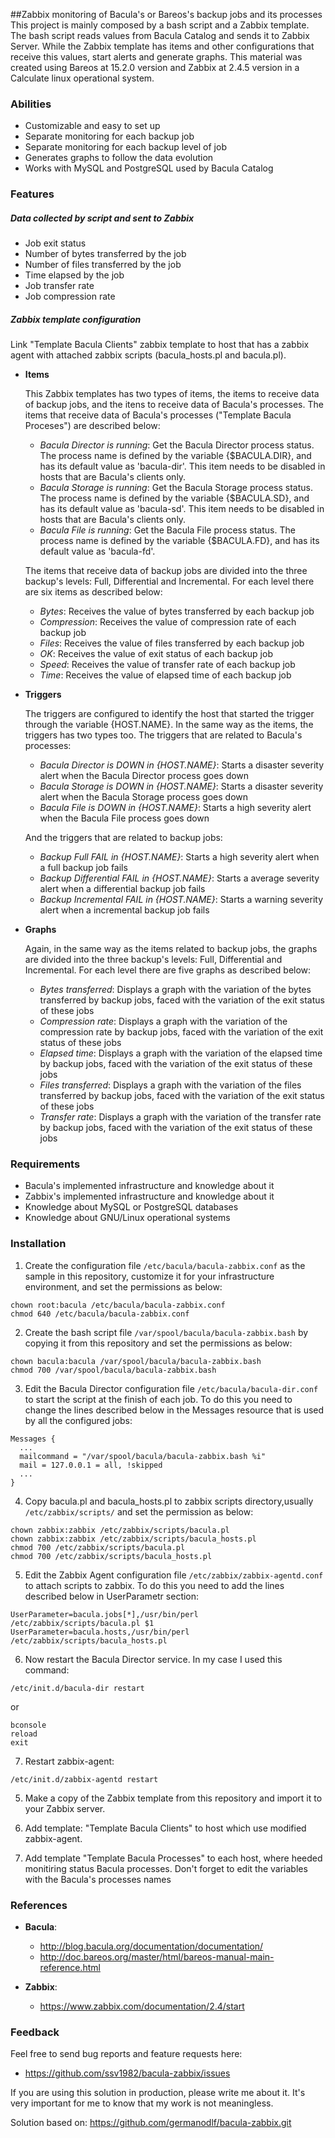 ##Zabbix monitoring of Bacula's or Bareos's backup jobs and its processes
This project is mainly composed by a bash script and a Zabbix template. The bash script reads values from Bacula Catalog and sends it to Zabbix Server. While the Zabbix template has items and other configurations that receive this values, start alerts and generate graphs. This material was created using Bareos at 15.2.0 version and Zabbix at 2.4.5 version in a Calculate linux operational system.

### Abilities

- Customizable and easy to set up
- Separate monitoring for each backup job
- Separate monitoring for each backup level of job
- Generates graphs to follow the data evolution
- Works with MySQL and PostgreSQL used by Bacula Catalog

### Features

##### Data collected by script and sent to Zabbix

- Job exit status
- Number of bytes transferred by the job
- Number of files transferred by the job
- Time elapsed by the job
- Job transfer rate
- Job compression rate

##### Zabbix template configuration

Link "Template Bacula Clients" zabbix template to host that has a zabbix agent with attached zabbix scripts (bacula_hosts.pl and bacula.pl).

- **Items**

  This Zabbix templates has two types of items, the items to receive data of backup jobs, and the itens to receive data of Bacula's processes. The items that receive data of Bacula's processes ("Template Bacula Proceses") are described below:
  
  - *Bacula Director is running*: Get the Bacula Director process status. The process name is defined by the variable {$BACULA.DIR}, and has its default value as 'bacula-dir'. This item needs to be disabled in hosts that are Bacula's clients only.
  - *Bacula Storage is running*: Get the Bacula Storage process status. The process name is defined by the variable {$BACULA.SD}, and has its default value as 'bacula-sd'. This item needs to be disabled in hosts that are Bacula's clients only.
  - *Bacula File is running*: Get the Bacula File process status. The process name is defined by the variable {$BACULA.FD}, and has its default value as 'bacula-fd'.

  The items that receive data of backup jobs are divided into the three backup's levels: Full, Differential and Incremental. For each level there are six items as described below:

  - *Bytes*: Receives the value of bytes transferred by each backup job
  - *Compression*: Receives the value of compression rate of each backup job
  - *Files*: Receives the value of files transferred by each backup job
  - *OK*: Receives the value of exit status of each backup job
  - *Speed*: Receives the value of transfer rate of each backup job
  - *Time*: Receives the value of elapsed time of each backup job

- **Triggers**

  The triggers are configured to identify the host that started the trigger through the variable {HOST.NAME}. In the same way as the items, the triggers has two types too. The triggers that are related to Bacula's processes:

  - *Bacula Director is DOWN in {HOST.NAME}*: Starts a disaster severity alert when the Bacula Director process goes down
  - *Bacula Storage is DOWN in {HOST.NAME}*: Starts a disaster severity alert when the Bacula Storage process goes down
  - *Bacula File is DOWN in {HOST.NAME}*: Starts a high severity alert when the Bacula File process goes down

  And the triggers that are related to backup jobs:

  - *Backup Full FAIL in {HOST.NAME}*: Starts a high severity alert when a full backup job fails
  - *Backup Differential FAIL in {HOST.NAME}*: Starts a average severity alert when a differential backup job fails
  - *Backup Incremental FAIL in {HOST.NAME}*: Starts a warning severity alert when a incremental backup job fails

- **Graphs**

  Again, in the same way as the items related to backup jobs, the graphs are divided into the three backup's levels: Full, Differential and Incremental. For each level there are five graphs as described below:

  - *Bytes transferred*: Displays a graph with the variation of the bytes transferred by backup jobs, faced with the variation of the exit status of these jobs
  - *Compression rate*: Displays a graph with the variation of the compression rate by backup jobs, faced with the variation of the exit status of these jobs
  - *Elapsed time*: Displays a graph with the variation of the elapsed time by backup jobs, faced with the variation of the exit status of these jobs
  - *Files transferred*: Displays a graph with the variation of the files transferred by backup jobs, faced with the variation of the exit status of these jobs
  - *Transfer rate*: Displays a graph with the variation of the transfer rate by backup jobs, faced with the variation of the exit status of these jobs

### Requirements

- Bacula's implemented infrastructure and knowledge about it
- Zabbix's implemented infrastructure and knowledge about it
- Knowledge about MySQL or PostgreSQL databases
- Knowledge about GNU/Linux operational systems

### Installation

1. Create the configuration file `/etc/bacula/bacula-zabbix.conf` as the sample in this repository, customize it for your infrastructure environment, and set the permissions as below:
  ```
  chown root:bacula /etc/bacula/bacula-zabbix.conf
  chmod 640 /etc/bacula/bacula-zabbix.conf
  ```

2. Create the bash script file `/var/spool/bacula/bacula-zabbix.bash` by copying it from this repository and set the permissions as below:
  ```
  chown bacula:bacula /var/spool/bacula/bacula-zabbix.bash
  chmod 700 /var/spool/bacula/bacula-zabbix.bash
  ```

3. Edit the Bacula Director configuration file `/etc/bacula/bacula-dir.conf` to start the script at the finish of each job. To do this you need to change the lines described below in the Messages resource that is used by all the configured jobs:
  ```
  Messages {
    ...
    mailcommand = "/var/spool/bacula/bacula-zabbix.bash %i"
    mail = 127.0.0.1 = all, !skipped
    ...
  }
  ```
4. Copy bacula.pl and bacula_hosts.pl to zabbix scripts directory,usually `/etc/zabbix/scripts/`  and set the permission as below:
  ```
  chown zabbix:zabbix /etc/zabbix/scripts/bacula.pl
  chown zabbix:zabbix /etc/zabbix/scripts/bacula_hosts.pl
  chmod 700 /etc/zabbix/scripts/bacula.pl
  chmod 700 /etc/zabbix/scripts/bacula_hosts.pl
  ```
5. Edit the Zabbix Agent configuration file `/etc/zabbix/zabbix-agentd.conf` to attach scripts to zabbix. To do this you need to add the lines described below in UserParametr section:
  ```
  UserParameter=bacula.jobs[*],/usr/bin/perl /etc/zabbix/scripts/bacula.pl $1                                                                                                                                                                  
  UserParameter=bacula.hosts,/usr/bin/perl /etc/zabbix/scripts/bacula_hosts.pl
  ```
6. Now restart the Bacula Director service. In my case I used this command:
  ```
  /etc/init.d/bacula-dir restart
  ```
  or 
  ```
  bconsole
  reload
  exit
  ```
7. Restart zabbix-agent:
  ```
  /etc/init.d/zabbix-agentd restart
  ```

5. Make a copy of the Zabbix template from this repository and import it to your Zabbix server.

6. Add template: "Template Bacula Clients" to host which use modified zabbix-agent.

7. Add template "Template Bacula Processes" to each host, where heeded monitiring status Bacula processes. Don't forget to edit the variables with the Bacula's processes names

### References

- **Bacula**:

  - http://blog.bacula.org/documentation/documentation/
  - http://doc.bareos.org/master/html/bareos-manual-main-reference.html
- **Zabbix**:

  - https://www.zabbix.com/documentation/2.4/start


### Feedback

Feel free to send bug reports and feature requests here:

- https://github.com/ssv1982/bacula-zabbix/issues

If you are using this solution in production, please write me about it. It's very important for me to know that my work is not meaningless.

Solution based on: https://github.com/germanodlf/bacula-zabbix.git
